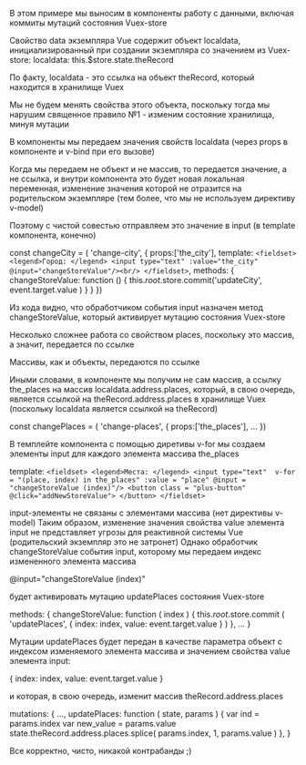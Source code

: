 В этом примере мы выносим в компоненты работу с данными, 
включая коммиты мутаций состояния Vuex-store

Свойство data экземпляра Vue содержит объект localdata, 
инициализированный при создании экземпляра со значением 
из Vuex-store:
localdata: this.$store.state.theRecord

По факту, localdata - это ссылка на объект theRecord, 
который находится в хранилище Vuex

Мы не будем менять свойства этого объекта, поскольку 
тогда мы нарушим священное правило №1 - изменим состояние 
хранилища, минуя мутации

В компоненты мы передаем значения свойств localdata 
(через props в компоненте и v-bind при его вызове)

<change-city :the_city="localdata.address.city">
</change-city>

Когда мы передаем не объект и не массив, то передается 
значение, а не ссылка, и внутри компонента это будет новая 
локальная переменная, изменение значения которой не 
отразится на родительском экземпляре (тем более, что 
мы не используем директиву v-model)

Поэтому с чистой совестью отправляем это значение в input 
(в template компонента, конечно)

const changeCity = ( 'change-city', {
  props:['the_city'],
  template: `
    <fieldset>
      <legend>Город: </legend>
      <input type="text" :value="the_city"
            @input="changeStoreValue"/><br/>
    </fieldset>
  `,
  methods: {
    changeStoreValue: function () { 
        this.$root.$store.commit('updateCity', 
                          event.target.value )
    }
  }
})

Из кода видно, что обработчиком события input назначен 
метод changeStoreValue, который активирует мутацию 
состояния Vuex-store

Несколько сложнее работа со свойством places, поскольку это 
массив, а значит, передается по ссылке

Массивы, как и объекты, передаются по ссылке

<change-places :the_places="localdata.address.places">
</change-places>

Иными словами, в компоненте мы получим не сам массив, а 
ссылку the_places на массив localdata.address.places, который, 
в свою очередь, является ссылкой на theRecord.address.places в
хранилище Vuex (поскольку localdata является ссылкой на theRecord)

const changePlaces = ( 'change-places', {
  props:['the_places'],
  ...
})

В темплейте компонента с помощью диретивы v-for мы создаем элементы 
input для каждого элемента массива the_places

template: `
    <fieldset>
      <legend>Места: </legend>
      <input type="text" 
            v-for = "(place, index) in the_places"
            :value = "place"
            @input = "changeStoreValue (index)"/>
      <button class = "plus-button"
            @click="addNewStoreValue">
      </button>
    </fieldset>
  `

input-элементы не связаны с элементами массива (нет директивы v-model)
Таким образом, изменение значения свойства value элемента input не 
представляет угрозы для реактивной системы Vue (родительский экземпляр 
это не затронет)
Однако обработчик changeStoreValue события input, которому мы передаем 
индекс измененного элемента массива

@input="changeStoreValue (index)"

будет активировать мутацию updatePlaces состояния Vuex-store

methods: {
    changeStoreValue: function ( index ) {
        this.$root.$store.commit ( 'updatePlaces', {
          index: index,
          value: event.target.value
        } )
    },
    ...
}

Мутации updatePlaces будет передан в качестве параметра объект с индексом 
изменяемого элемента массива и значением свойства value элемента input:

{
    index: index,
    value: event.target.value
}

и которая, в свою очередь, изменит массив theRecord.address.places

mutations: {
    ...,
    updatePlaces: function ( state, params ) {
      var ind = params.index
      var new_value = params.value
      state.theRecord.address.places.splice( params.index, 1, params.value )
    },
}

Все корректно, чисто, никакой контрабанды ;)




